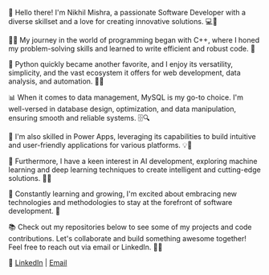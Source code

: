 👋 Hello there! I'm Nikhil Mishra, a passionate Software Developer with a diverse skillset and a love for creating innovative solutions. 💻🚀

👨‍💻 My journey in the world of programming began with C++, where I honed my problem-solving skills and learned to write efficient and robust code. 🧠

🐍 Python quickly became another favorite, and I enjoy its versatility, simplicity, and the vast ecosystem it offers for web development, data analysis, and automation. 🐍🌐

📊 When it comes to data management, MySQL is my go-to choice. I'm well-versed in database design, optimization, and data manipulation, ensuring smooth and reliable systems. 🗄️🔍

🔌 I'm also skilled in Power Apps, leveraging its capabilities to build intuitive and user-friendly applications for various platforms. 💡📱

🤖 Furthermore, I have a keen interest in AI development, exploring machine learning and deep learning techniques to create intelligent and cutting-edge solutions. 🤖🧠

🌱 Constantly learning and growing, I'm excited about embracing new technologies and methodologies to stay at the forefront of software development. 🌟

📚 Check out my repositories below to see some of my projects and code contributions. Let's collaborate and build something awesome together! Feel free to reach out via email or LinkedIn. 🤝📧

🔗 [LinkedIn]((https://www.linkedin.com/in/nikhil-mishra-732114233)) | [Email](mailto:nm47855r@gmail.com)
